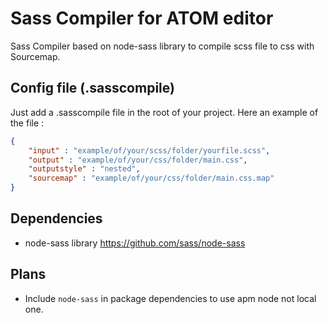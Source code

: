 # Sass Compiler for ATOM editor

Sass Compiler based on node-sass library to compile scss file to css with Sourcemap.

## Config file (.sasscompile)

Just add a .sasscompile file in the root of your project. Here an example of the file :

```json
{
    "input" : "example/of/your/scss/folder/yourfile.scss",
    "output" : "example/of/your/css/folder/main.css",
    "outputstyle" : "nested",
    "sourcemap" : "example/of/your/css/folder/main.css.map"
}
```

## Dependencies
* node-sass library https://github.com/sass/node-sass

## Plans
* Include `node-sass` in package dependencies to use apm node not local one.
